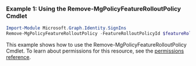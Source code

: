 ### Example 1: Using the Remove-MgPolicyFeatureRolloutPolicy Cmdlet
```powershell
Import-Module Microsoft.Graph.Identity.SignIns
Remove-MgPolicyFeatureRolloutPolicy -FeatureRolloutPolicyId $featureRolloutPolicyId
```
This example shows how to use the Remove-MgPolicyFeatureRolloutPolicy Cmdlet.
To learn about permissions for this resource, see the [permissions reference](/graph/permissions-reference).
